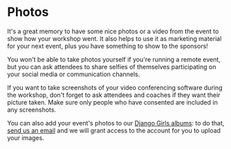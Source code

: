 # Photos

It's a great memory to have some nice photos or a video from the event to show how your workshop went. It also helps to use it as marketing material for your next event, plus you have something to show to the sponsors!

You won't be able to take photos yourself if you're running a remote event, but you can ask attendees to share selfies of themselves participating on your social media or communication channels.

If you want to take screenshots of your video conferencing software during the workshop, don't forget to ask attendees and coaches if they want their picture taken. Make sure only people who have consented are included in any screenshots.

You can also add your event's photos to our [Django Girls albums](https://www.flickr.com/photos/djangogirls/albums): to do that, [send us an email](mailto:hello@djangogirls.org) and we will grant access to the account for you to upload your images.
